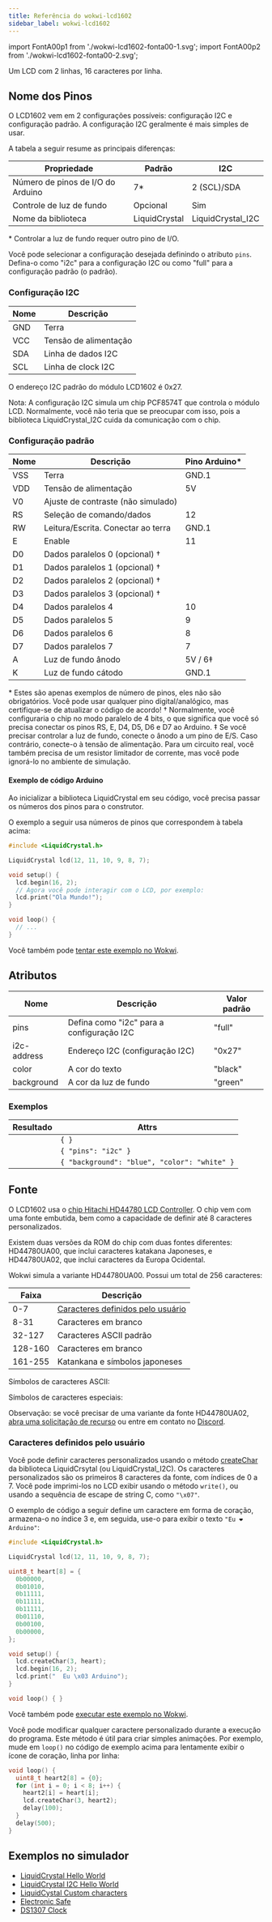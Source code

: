 ```yaml
---
title: Referência do wokwi-lcd1602
sidebar_label: wokwi-lcd1602
---
```


import FontA00p1 from './wokwi-lcd1602-fonta00-1.svg';
import FontA00p2 from './wokwi-lcd1602-fonta00-2.svg';

Um LCD com 2 linhas, 16 caracteres por linha.

<wokwi-lcd1602 text=" wokwi-lcd1602" />

## Nome dos Pinos

O LCD1602 vem em 2 configurações possíveis: configuração I2C e configuração padrão. A configuração I2C geralmente é mais simples de usar.

A tabela a seguir resume as principais diferenças:

| Propriedade                       | Padrão        | I2C               |
| --------------------------------- | ------------- | ----------------- |
| Número de pinos de I/O do Arduino | 7\*           | 2 (SCL)/SDA       |
| Controle de luz de fundo          | Opcional      | Sim               |
| Nome da biblioteca                | LiquidCrystal | LiquidCrystal_I2C |

\* Controlar a luz de fundo requer outro pino de I/O.

Você pode selecionar a configuração desejada definindo o atributo `pins`. Defina-o como "i2c" para a configuração I2C ou como "full" para a configuração padrão (o padrão).

### Configuração I2C

| Nome | Descrição             |
| ---- | --------------------- |
| GND  | Terra                 |
| VCC  | Tensão de alimentação |
| SDA  | Linha de dados I2C    |
| SCL  | Linha de clock I2C    |

O endereço I2C padrão do módulo LCD1602 é 0x27.

Nota: A configuração I2C simula um chip PCF8574T que controla o módulo LCD. Normalmente, você não teria que se preocupar com isso, pois a biblioteca LiquidCrystal_I2C cuida da comunicação com o chip.

### Configuração padrão

| Nome | Descrição                           | Pino Arduino\* |
| ---- | ----------------------------------- | -------------- |
| VSS  | Terra                               | GND.1          |
| VDD  | Tensão de alimentação               | 5V             |
| V0   | Ajuste de contraste (não simulado)  |                |
| RS   | Seleção de comando/dados            | 12             |
| RW   | Leitura/Escrita. Conectar ao terra  | GND.1          |
| E    | Enable                              | 11             |
| D0   | Dados paralelos 0 (opcional) †      |                |
| D1   | Dados paralelos 1 (opcional) †      |                |
| D2   | Dados paralelos 2 (opcional) †      |                |
| D3   | Dados paralelos 3 (opcional) †      |                |
| D4   | Dados paralelos 4                   | 10             |
| D5   | Dados paralelos 5                   | 9              |
| D6   | Dados paralelos 6                   | 8              |
| D7   | Dados paralelos 7                   | 7              |
| A    | Luz de fundo ânodo                  | 5V / 6‡        |
| K    | Luz de fundo cátodo                 | GND.1          |

\* Estes são apenas exemplos de número de pinos, eles não são obrigatórios. Você pode usar qualquer pino digital/analógico, mas certifique-se de atualizar o código de acordo!
† Normalmente, você configuraria o chip no modo paralelo de 4 bits, o que significa que você só precisa conectar os pinos RS, E, D4, D5, D6 e D7 ao Arduino.
‡ Se você precisar controlar a luz de fundo, conecte o ânodo a um pino de E/S. Caso contrário, conecte-o à tensão de alimentação. Para um circuito real, você também
precisa de um resistor limitador de corrente, mas você pode ignorá-lo no ambiente de simulação.

#### Exemplo de código Arduino

Ao inicializar a biblioteca LiquidCrystal em seu código, você precisa passar os números dos pinos para o construtor.

O exemplo a seguir usa números de pinos que correspondem à tabela acima:

```cpp
#include <LiquidCrystal.h>

LiquidCrystal lcd(12, 11, 10, 9, 8, 7);

void setup() {
  lcd.begin(16, 2);
  // Agora você pode interagir com o LCD, por exemplo:
  lcd.print("Ola Mundo!");
}

void loop() {
  // ...
}
```

Você também pode [tentar este exemplo no Wokwi](https://wokwi.com/projects/294342288335700490).

## Atributos

| Nome        | Descrição                                 | Valor padrão |
| ----------- | ----------------------------------------- | ------------ |
| pins        | Defina como "i2c" para a configuração I2C | "full"       |
| i2c-address | Endereço I2C (configuração I2C)           | "0x27"       |
| color       | A cor do texto                            | "black"      |
| background  | A cor da luz de fundo                     | "green"      |

### Exemplos

| Resultado                                                           | Attrs                                        |
| ------------------------------------------------------------------- | -------------------------------------------- |
| <wokwi-lcd1602 text="Ola Mundo!" />                                 | `{ }`                                        |
| <wokwi-lcd1602 text="Ola Mundo!" pins="i2c" />                      | `{ "pins": "i2c" }`                          |
| <wokwi-lcd1602 background="blue" color="white" text="Ola Mundo!" /> | `{ "background": "blue", "color": "white" }` |

## Fonte

O LCD1602 usa o [chip Hitachi HD44780 LCD Controller](https://en.wikipedia.org/wiki/Hitachi_HD44780_LCD_controller).
O chip vem com uma fonte embutida, bem como a capacidade de definir até 8 caracteres personalizados.

Existem duas versões da ROM do chip com duas fontes diferentes: HD44780UA00, que inclui caracteres katakana Japoneses,
e HD44780UA02, que inclui caracteres da Europa Ocidental.

Wokwi simula a variante HD44780UA00. Possui um total de 256 caracteres:

| Faixa   | Descrição                                                     |
| ------- | ------------------------------------------------------------- |
| 0-7     | [Caracteres definidos pelo usuário](#user-defined-characters) |
| 8-31    | Caracteres em branco                                          |
| 32-127  | Caracteres ASCII padrão                                       |
| 128-160 | Caracteres em branco                                          |
| 161-255 | Katankana e símbolos japoneses                                |

Símbolos de caracteres ASCII:

<FontA00p1 className="svg-font-table" />

Símbolos de caracteres especiais:

<FontA00p2 className="svg-font-table"  />

Observação: se você precisar de uma variante da fonte HD44780UA02, [abra uma solicitação de recurso](https://github.com/wokwi/wokwi-features/issues/new) ou
entre em contato no [Discord](https://wokwi.com/discord).

### Caracteres definidos pelo usuário

Você pode definir caracteres personalizados usando o método [createChar](https://www.arduino.cc/en/Reference/LiquidCrystalCreateChar) da biblioteca LiquidCrsytal (ou LiquidCrystal_I2C). Os caracteres personalizados são os primeiros 8 caracteres da fonte, com índices de 0 a 7. Você pode imprimi-los no LCD
exibir usando o método `write()`, ou usando a sequência de escape de string C, como `"\x07"`.

O exemplo de código a seguir define um caractere em forma de coração, armazena-o no índice 3 e, em seguida, use-o para exibir o texto `"Eu ❤ Arduino"`:

```cpp
#include <LiquidCrystal.h>

LiquidCrystal lcd(12, 11, 10, 9, 8, 7);

uint8_t heart[8] = {
  0b00000,
  0b01010,
  0b11111,
  0b11111,
  0b11111,
  0b01110,
  0b00100,
  0b00000,
};

void setup() {
  lcd.createChar(3, heart);
  lcd.begin(16, 2);
  lcd.print("  Eu \x03 Arduino");
}

void loop() { }
```

Você também pode [executar este exemplo no Wokwi](https://wokwi.com/projects/294395602645549578).

Você pode modificar qualquer caractere personalizado durante a execução do programa. Este método é útil para
criar simples animações. Por exemplo, mude em `loop()` no código de exemplo acima para lentamente
exibir o ícone de coração, linha por linha:

```cpp
void loop() {
  uint8_t heart2[8] = {0};
  for (int i = 0; i < 8; i++) {
    heart2[i] = heart[i];
    lcd.createChar(3, heart2);
    delay(100);
  }
  delay(500);
}
```

## Exemplos no simulador

- [LiquidCrystal Hello World](https://wokwi.com/projects/294342288335700490)
- [LiquidCrystal I2C Hello World](https://wokwi.com/arduino/libraries/LiquidCrystal_I2C/HelloWorld)
- [LiquidCystal Custom characters](https://wokwi.com/projects/294395602645549578)
- [Electronic Safe](https://wokwi.com/arduino/libraries/demo/electronic-safe)
- [DS1307 Clock](https://wokwi.com/projects/298783436806554120)
